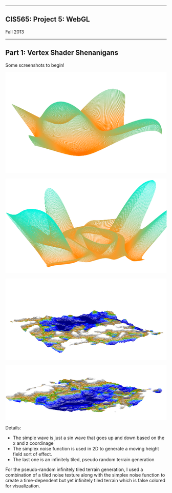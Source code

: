 -------------------------------------------------------------------------------
CIS565: Project 5: WebGL
-------------------------------------------------------------------------------
Fall 2013


---
Part 1: Vertex Shader Shenanigans
---

Some screenshots to begin!

![screen](images/wave.png)

![screen](images/simplex_2d.png)

![screen](images/height_1.PNG)

![screen](images/height_2.PNG)


Details:
* The simple wave is just a sin wave that goes up and down based on the x and z coordinage
* The simplex noise function is used in 2D to generate a moving height field sort of effect.
* The last one is an infinitely tiled, pseudo random terrain generation

For the pseudo-random infinitely tiled terrain generation, I used a combination of a tiled noise texture along with the simplex noise function to create a time-dependent but yet infinitely tiled terrain which is false colored for visualization.
